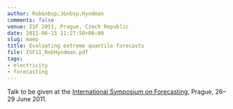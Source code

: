 ```yaml
---
author: Rob&nbsp;J&nbsp;Hyndman
comments: false
venue: ISF 2011, Prague, Czech Republic
date: 2011-06-15 11:27:50+00:00
slug: maep
title: Evaluating extreme quantile forecasts
file: ISF11_RobHyndman.pdf
tags:
- electricity
- forecasting
---
```


Talk to be given at the [International Symposium on Forecasting](http://www.forecasters.org/isf/), Prague, 26–29 June 2011.
